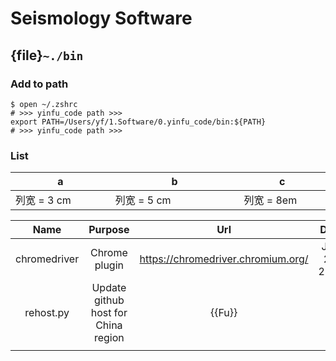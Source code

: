 # Seismology Software

## {file}`~./bin`

### Add to path

```
$ open ~/.zshrc
# >>> yinfu_code path >>>
export PATH=/Users/yf/1.Software/0.yinfu_code/bin:${PATH}
# >>> yinfu_code path >>>
```

### List
<style>
table th:first-of-type {
    width: 2cm;
}
table th:nth-of-type(2) {
    width: 150pt;
}
table th:nth-of-type(3) {
    width: 8em;
}
</style>

| a | b | c |
|---|---|---|
| 列宽 = 3 cm| 列宽 = 5 cm| 列宽 = 8em |



<style>
table th:first-of-type {
    width: 4cm;
}
table th:nth-of-type(2) {
    width: 150pt;
}
table th:nth-of-type(3) {
    width: 8em;
}
table th:nth-of-type(3) {
    width: 8em;
}
</style>

|    Name   |   Purpose  |  Url | Date  |
| :------------: | :-------------: | :-------------: | :-------------: |
|        chromedriver     |       Chrome plugin       |  https://chromedriver.chromium.org/   |   July 24, 2022 |
|     rehost.py     |     Update github host for China region     | {{Fu}}  | ...  |
|               |                   |                   |               |
